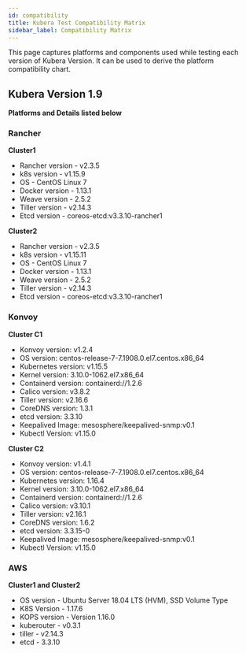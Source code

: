 ```yaml
---
id: compatibility
title: Kubera Test Compatibility Matrix
sidebar_label: Compatibility Matrix
---
```


This page captures platforms and components used while testing each version of Kubera Version. It can be used to derive the platform compatibility chart. 

## Kubera Version 1.9

**Platforms and Details listed below**

###  Rancher

**Cluster1**

- Rancher version - v2.3.5
- k8s version - v1.15.9
- OS - CentOS Linux 7
- Docker version - 1.13.1
- Weave version - 2.5.2
- Tiller version - v2.14.3
- Etcd version - coreos-etcd:v3.3.10-rancher1

**Cluster2**

- Rancher version - v2.3.5
- k8s version - v1.15.11
- OS - CentOS Linux 7
- Docker version - 1.13.1
- Weave version - 2.5.2
- Tiller version - v2.14.3
- Etcd version - coreos-etcd:v3.3.10-rancher1

###  Konvoy

**Cluster C1**

- Konvoy version: v1.2.4
- OS version: centos-release-7-7.1908.0.el7.centos.x86_64
- Kubernetes version: v1.15.5
- Kernel version: 3.10.0-1062.el7.x86_64   
- Containerd version: containerd://1.2.6
- Calico version: v3.8.2
- Tiller version: v2.16.6
- CoreDNS version: 1.3.1
- etcd version: 3.3.10
- Keepalived Image: mesosphere/keepalived-snmp:v0.1
- Kubectl Version: v1.15.0  

**Cluster C2**

- Konvoy version: v1.4.1
- OS version: centos-release-7-7.1908.0.el7.centos.x86_64
- Kubernetes version: 1.16.4
- Kernel version: 3.10.0-1062.el7.x86_64   
- Containerd version: containerd://1.2.6
- Calico version: v3.10.1
- Tiller version: v2.16.1
- CoreDNS version: 1.6.2
- etcd version: 3.3.15-0
- Keepalived Image: mesosphere/keepalived-snmp:v0.1
- Kubectl Version: v1.15.0



###  AWS

**Cluster1 and Cluster2**

- OS version - Ubuntu Server 18.04 LTS (HVM), SSD Volume Type
- K8S Version - 1.17.6
- KOPS version - Version 1.16.0
- kuberouter - v0.3.1
- tiller - v2.14.3
- etcd - 3.3.10




